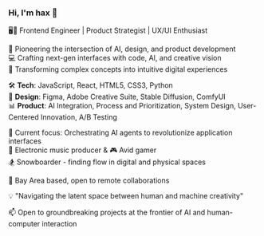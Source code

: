 ### Hi, I'm hax 👋

🖥️🎨 Frontend Engineer | Product Strategist | UX/UI Enthusiast
  
🚀 Pioneering the intersection of AI, design, and product development  
💻 Crafting next-gen interfaces with code, AI, and creative vision  
🧠 Transforming complex concepts into intuitive digital experiences  
  
🛠️ **Tech**: JavaScript, React, HTML5, CSS3, Python  
🎨 **Design**: Figma, Adobe Creative Suite, Stable Diffusion, ComfyUI  
📊 **Product**: AI Integration, Process and Prioritization, System Design, User-Centered Innovation, A/B Testing  
  
🔬 Current focus: Orchestrating AI agents to revolutionize application interfaces  
🎵 Electronic music producer & 🎮 Avid gamer  
🏂 Snowboarder - finding flow in digital and physical spaces  
  
🌉 Bay Area based, open to remote collaborations  
  
💡 "Navigating the latent space between human and machine creativity"  
  
📫 Open to groundbreaking projects at the frontier of AI and human-computer interaction
<!--
**null-hax/null-hax** is a ✨ _special_ ✨ repository because its `README.md` (this file) appears on your GitHub profile.

Here are some ideas to get you started:

- 🔭 I’m currently working on ...
- 🌱 I’m currently learning ...
- 👯 I’m looking to collaborate on ...
- 🤔 I’m looking for help with ...
- 💬 Ask me about ...
- 📫 How to reach me: ...
- 😄 Pronouns: ...
- ⚡ Fun fact: ...
-->
